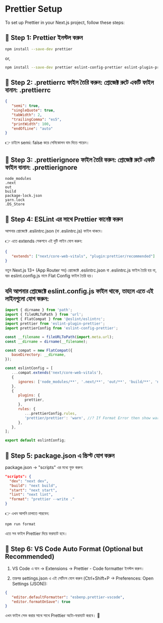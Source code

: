 # Prettier Setup

To set up Prettier in your Next.js project, follow these steps:

## 🔹 Step 1: Prettier ইনস্টল করুন

```bash
npm install --save-dev prettier
```

or,

```bash
npm install --save-dev prettier eslint-config-prettier eslint-plugin-prettier
```






## 🔹 Step 2: .prettierrc ফাইল তৈরি করুন: প্রোজেক্ট রুটে একটি ফাইল বানান: .prettierrc
```json
{
   "semi": true,
   "singleQuote": true,
   "tabWidth": 2,
   "trailingComma": "es5",
   "printWidth": 100,
   "endOfLine": "auto"
}
```

👉 চাইলে semi: false করে সেমিকোলন বাদ দিতে পারেন।







## 🔹 Step 3: .prettierignore ফাইল তৈরি করুন: প্রোজেক্ট রুটে একটি ফাইল বানান: .prettierignore
```
node_modules
.next
out
build
package-lock.json
yarn.lock
.DS_Store
```






## 🔹 Step 4: ESLint এর সাথে Prettier কানেক্ট করুন
আপনার প্রোজেক্টে .eslintrc.json (বা .eslintrc.js) ফাইল থাকবে।

👉 এতে extends সেকশনে এই দুটি লাইন যোগ করুন:

```json
{
   "extends": ["next/core-web-vitals", "plugin:prettier/recommended"]
}
```

নতুন Next.js 13+ (App Router সহ) প্রোজেক্টে .eslintrc.json বা .eslintrc.js ফাইল
তৈরি হয় না, বরং eslint.config.js নামে Flat Config ফাইল তৈরি হয়।

## যদি আপনার প্রোজেক্টে eslint.config.js ফাইল থাকে, তাহলে এতে এই লাইনগুলো যোগ করুন:

```js
import { dirname } from 'path';
import { fileURLToPath } from 'url';
import { FlatCompat } from '@eslint/eslintrc';
import prettier from 'eslint-plugin-prettier';
import prettierConfig from 'eslint-config-prettier';

const __filename = fileURLToPath(import.meta.url);
const __dirname = dirname(__filename);

const compat = new FlatCompat({
   baseDirectory: __dirname,
});

const eslintConfig = [
   ...compat.extends('next/core-web-vitals'),
   {
      ignores: ['node_modules/**', '.next/**', 'out/**', 'build/**', 'next-env.d.ts'],
   },
   {
      plugins: {
         prettier,
      },
      rules: {
         ...prettierConfig.rules,
         'prettier/prettier': 'warn', //? If Format Error then show warning
      },
   },
];

export default eslintConfig;
```






## 🔹 Step 5: package.json এ স্ক্রিপ্ট যোগ করুন
package.json → "scripts" এর মধ্যে যুক্ত করুন:

```json
"scripts": {
  "dev": "next dev",
  "build": "next build",
  "start": "next start",
  "lint": "next lint",
  "format": "prettier --write ."
}
```

👉 এখন আপনি চালাতে পারবেন:

```bash
npm run format
```

এতে সব ফাইল Prettier দিয়ে ফরম্যাট হবে।






## 🔹 Step 6: VS Code Auto Format (Optional but Recommended)
1. VS Code এ যান → Extensions → Prettier - Code formatter ইনস্টল করুন।

2. তারপর settings.json এ এই সেটিংস যোগ করুন (Ctrl+Shift+P → Preferences: Open Settings (JSON)):

```json
{
   "editor.defaultFormatter": "esbenp.prettier-vscode",
   "editor.formatOnSave": true
}
```

এখন ফাইল সেভ করার সাথে সাথে Prettier অটো-ফরম্যাট করবে। 🎉
